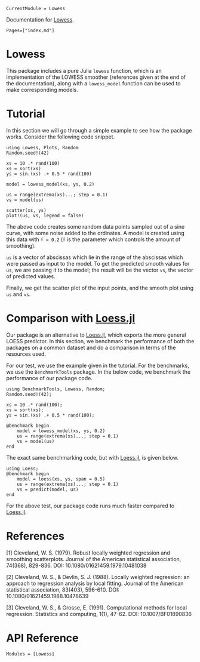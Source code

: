 ```@meta
CurrentModule = Lowess
```

Documentation for [Lowess](https://github.com/xKDR/Lowess.jl).

```@contents
Pages=["index.md"]
```

# Lowess

This package includes a pure Julia `lowess` function, which is an implementation
of the LOWESS smoother (references given at the end of the documentation), along with
a `lowess_model` function can be used to make corresponding models.

# Tutorial

In this section we will go through a simple example to see how the package works. Consider the following code snippet.

```@example
using Lowess, Plots, Random
Random.seed!(42)

xs = 10 .* rand(100)
xs = sort(xs)
ys = sin.(xs) .+ 0.5 * rand(100)

model = lowess_model(xs, ys, 0.2)

us = range(extrema(xs)...; step = 0.1)
vs = model(us)

scatter(xs, ys)
plot!(us, vs, legend = false)
```

The above code creates some random data points sampled out of a sine curve, with some noise added to the ordinates. A model is created using this data with `f = 0.2` (`f` is the parameter which controls the amount of smoothing).

`us` is a vector of abscissas which lie in the range of the abscissas which were passed as input to the model. To get the predicted smooth values for `us`, we are passing it to the model; the result will be the vector `vs`, the vector of predicted values.

Finally, we get the scatter plot of the input points, and the smooth plot using `us` and `vs`.

# Comparison with [Loess.jl](https://github.com/JuliaStats/Loess.jl)

Our package is an alternative to [Loess.jl](https://github.com/JuliaStats/Loess.jl), which
exports the more general LOESS predictor. In this section, we benchmark the performance of both the packages on a common dataset and do a comparison in terms of the resources used.

For our test, we use the example given in the tutorial. For the benchmarks, we use the `BenchmarkTools` package. In the below code, we benchmark the performance of our package code.

```@repl benchmarking
using BenchmarkTools, Lowess, Random;
Random.seed!(42);

xs = 10 .* rand(100);
xs = sort(xs);
ys = sin.(xs) .+ 0.5 * rand(100);

@benchmark begin
    model = lowess_model(xs, ys, 0.2)
    us = range(extrema(xs)...; step = 0.1)
    vs = model(us)
end
```

The exact same benchmarking code, but with [Loess.jl](https://github.com/JuliaStats/Loess.jl), is given below.

```@repl benchmarking
using Loess;
@benchmark begin
    model = loess(xs, ys, span = 0.5)
    us = range(extrema(xs)...; step = 0.1)
    vs = predict(model, us)
end
```

For the above test, our package code runs much faster compared to [Loess.jl](https://github.com/JuliaStats/Loess.jl).

# References

[1] Cleveland, W. S. (1979). Robust locally weighted regression and smoothing scatterplots. Journal of the American statistical association, 74(368), 829-836. DOI: 10.1080/01621459.1979.10481038

[2] Cleveland, W. S., & Devlin, S. J. (1988). Locally weighted regression: an approach to regression analysis by local fitting. Journal of the American statistical association, 83(403), 596-610. DOI: 10.1080/01621459.1988.10478639

[3] Cleveland, W. S., & Grosse, E. (1991). Computational methods for local regression. Statistics and computing, 1(1), 47-62. DOI: 10.1007/BF01890836

# API Reference

```@autodocs
Modules = [Lowess]
```
